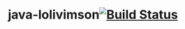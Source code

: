 java-lolivimson[![Build Status](https://travis-ci.org/kamichidu/java-lolivimson.svg?branch=master)](https://travis-ci.org/kamichidu/java-lolivimson)
===============
